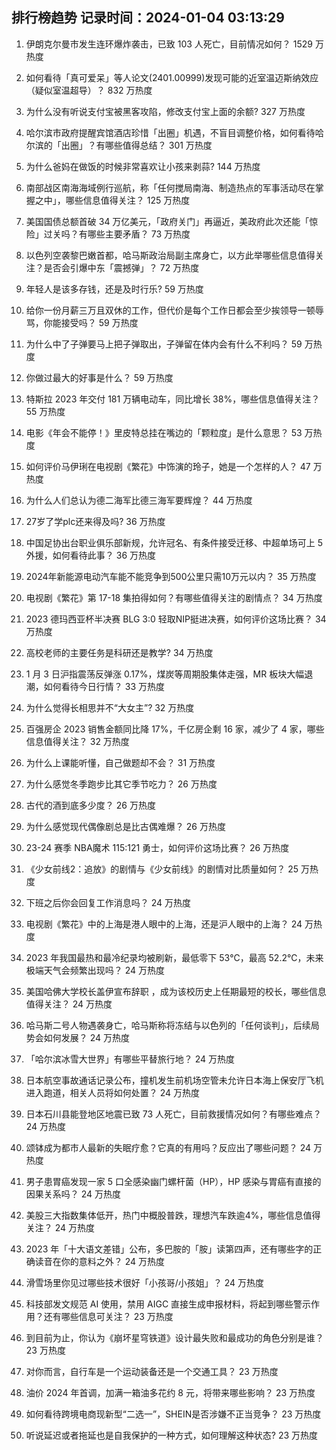 
## 排行榜趋势 记录时间：2024-01-04 03:13:29
  
  1. 伊朗克尔曼市发生连环爆炸袭击，已致 103 人死亡，目前情况如何？ 1529 万热度
    
  2. 如何看待「真可爱呆」等人论文(2401.00999)发现可能的近室温迈斯纳效应（疑似室温超导）？ 832 万热度
    
  3. 为什么没有听说支付宝被黑客攻陷，修改支付宝上面的余额? 327 万热度
    
  4. 哈尔滨市政府提醒宾馆酒店珍惜「出圈」机遇，不盲目调整价格，如何看待哈尔滨的「出圈」？有哪些值得总结？ 301 万热度
    
  5. 为什么爸妈在做饭的时候非常喜欢让小孩来剥蒜? 144 万热度
    
  6. 南部战区南海海域例行巡航，称「任何搅局南海、制造热点的军事活动尽在掌握之中」，哪些信息值得关注？ 125 万热度
    
  7. 美国国债总额首破 34 万亿美元，「政府关门」再逼近，美政府此次还能「惊险」过关吗？有哪些主要矛盾？ 73 万热度
    
  8. 以色列空袭黎巴嫩首都，哈马斯政治局副主席身亡，以方此举哪些信息值得关注？是否会引爆中东「震撼弹」？ 72 万热度
    
  9. 年轻人是该多存钱，还是及时行乐? 59 万热度
    
  10. 给你一份月薪三万且双休的工作，但代价是每个工作日都会至少挨领导一顿辱骂，你能接受吗？ 59 万热度
    
  11. 为什么中了子弹要马上把子弹取出，子弹留在体内会有什么不利吗？ 59 万热度
    
  12. 你做过最大的好事是什么？ 59 万热度
    
  13. 特斯拉 2023 年交付 181 万辆电动车，同比增长 38%，哪些信息值得关注？ 55 万热度
    
  14. 电影《年会不能停！》里皮特总挂在嘴边的「颗粒度」是什么意思？ 53 万热度
    
  15. 如何评价马伊琍在电视剧《繁花》中饰演的玲子，她是一个怎样的人？ 47 万热度
    
  16. 为什么人们总认为德二海军比德三海军要辉煌？ 44 万热度
    
  17. 27岁了学plc还来得及吗? 36 万热度
    
  18. 中国足协出台职业俱乐部新规，允许冠名、有条件接受迁移、中超单场可上 5 外援，如何看待此事？ 36 万热度
    
  19. 2024年新能源电动汽车能不能竞争到500公里只需10万元以内？ 35 万热度
    
  20. 电视剧《繁花》第 17-18 集拍得如何？有哪些值得关注的剧情点？ 34 万热度
    
  21. 2023 德玛西亚杯半决赛 BLG 3:0 轻取NIP挺进决赛，如何评价这场比赛？ 34 万热度
    
  22. 高校老师的主要任务是科研还是教学? 34 万热度
    
  23. 1 月 3 日沪指震荡反弹涨 0.17%，煤炭等周期股集体走强，MR 板块大幅退潮，如何看待今日行情？ 33 万热度
    
  24. 为什么觉得长相思并不“大女主”? 32 万热度
    
  25. 百强房企 2023 销售金额同比降 17%，千亿房企剩 16 家，减少了 4 家，哪些信息值得关注？ 32 万热度
    
  26. 为什么上课能听懂，自己做题却不会？ 31 万热度
    
  27. 为什么感觉冬季跑步比其它季节吃力？ 26 万热度
    
  28. 古代的酒到底多少度？ 26 万热度
    
  29. 为什么感觉现代偶像剧总是比古偶难爆？ 26 万热度
    
  30. 23-24 赛季 NBA魔术 115:121 勇士，如何评价这场比赛？ 26 万热度
    
  31. 《少女前线2：追放》的剧情与《少女前线》的剧情对比质量如何？ 25 万热度
    
  32. 下班之后你会回复工作消息吗？ 24 万热度
    
  33. 电视剧《繁花》中的上海是港人眼中的上海，还是沪人眼中的上海？ 24 万热度
    
  34. 2023 年我国最热和最冷纪录均被刷新，最低零下 53℃，最高 52.2℃，未来极端天气会频繁出现吗？ 24 万热度
    
  35. 美国哈佛大学校长盖伊宣布辞职 ，成为该校历史上任期最短的校长，哪些信息值得关注？ 24 万热度
    
  36. 哈马斯二号人物遇袭身亡，哈马斯称将冻结与以色列的「任何谈判」，后续局势会如何发展？ 24 万热度
    
  37. 「哈尔滨冰雪大世界」有哪些平替旅行地？ 24 万热度
    
  38. 日本航空事故通话记录公布，撞机发生前机场空管未允许日本海上保安厅飞机进入跑道，相关人员将如何处置？ 24 万热度
    
  39. 日本石川县能登地区地震已致 73 人死亡，目前救援情况如何？有哪些难点？ 24 万热度
    
  40. 颂钵成为都市人最新的失眠疗愈？它真的有用吗？反应出了哪些问题？ 24 万热度
    
  41. 男子患胃癌发现一家 5 口全感染幽门螺杆菌（HP），HP 感染与胃癌有直接的因果关系吗？ 24 万热度
    
  42. 美股三大指数集体低开，热门中概股普跌，理想汽车跌逾4%，哪些信息值得关注？ 24 万热度
    
  43. 2023 年「十大语文差错」公布，多巴胺的「胺」读第四声，还有哪些字的正确读音在你的意料之外？ 24 万热度
    
  44. 滑雪场里你见过哪些技术很好「小孩哥/小孩姐」？ 24 万热度
    
  45. 科技部发文规范 AI 使用，禁用 AIGC 直接生成申报材料，将起到哪些警示作用？还有哪些信息可关注？ 23 万热度
    
  46. 到目前为止，你认为《崩坏星穹铁道》设计最失败和最成功的角色分别是谁？ 23 万热度
    
  47. 对你而言，自行车是一个运动装备还是一个交通工具？ 23 万热度
    
  48. 油价 2024 年首调，加满一箱油多花约 8 元，将带来哪些影响？ 23 万热度
    
  49. 如何看待跨境电商现新型“二选一”，SHEIN是否涉嫌不正当竞争？ 23 万热度
    
  50. 听说延迟或者拖延也是自我保护的一种方式，如何理解这种状态? 23 万热度
    